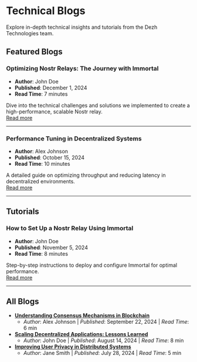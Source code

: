 # Technical Blogs

Explore in-depth technical insights and tutorials from the Dezh Technologies team.

## Featured Blogs

### Optimizing Nostr Relays: The Journey with Immortal
- **Author**: John Doe  
- **Published**: December 1, 2024  
- **Read Time**: 7 minutes  

Dive into the technical challenges and solutions we implemented to create a high-performance, scalable Nostr relay.  
[Read more](articles/2024-12-30/template.md)

---

### Performance Tuning in Decentralized Systems
- **Author**: Alex Johnson  
- **Published**: October 15, 2024  
- **Read Time**: 10 minutes  

A detailed guide on optimizing throughput and reducing latency in decentralized environments.  
[Read more](#)

---

## Tutorials

### How to Set Up a Nostr Relay Using Immortal
- **Author**: John Doe  
- **Published**: November 5, 2024  
- **Read Time**: 8 minutes  

Step-by-step instructions to deploy and configure Immortal for optimal performance.  
[Read more](#)

---

## All Blogs
- **[Understanding Consensus Mechanisms in Blockchain](#)**  
  - *Author*: Alex Johnson | *Published*: September 22, 2024 | *Read Time*: 6 min  
- **[Scaling Decentralized Applications: Lessons Learned](#)**  
  - *Author*: John Doe | *Published*: August 14, 2024 | *Read Time*: 8 min  
- **[Improving User Privacy in Distributed Systems](#)**  
  - *Author*: Jane Smith | *Published*: July 28, 2024 | *Read Time*: 5 min  
